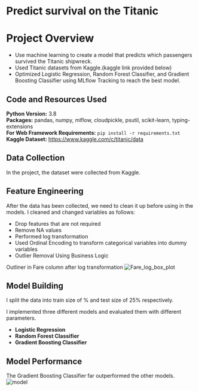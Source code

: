 # Predict survival on the Titanic
# Project Overview 
* Use machine learning to create a model that predicts which passengers survived the Titanic shipwreck.
* Used Titanic datasets from Kaggle.(kaggle link provided below)
* Optimized Logistic Regression, Random Forest Classifier, and Gradient Boosting Classifier using MLflow Tracking to reach the best model. 

## Code and Resources Used 
**Python Version:** 3.8  
**Packages:** pandas, numpy, mlflow, cloudpickle, psutil, scikit-learn, typing-extensions  
**For Web Framework Requirements:**  ```pip install -r requirements.txt```  
**Kaggle Dataset:** https://www.kaggle.com/c/titanic/data

## Data Collection
In the project, the dataset were collected from Kaggle.

## Feature Engineering
After the data has been collected, we need to clean it up before using in the models. I cleaned and changed variables as follows:

*	Drop features that are not required
*	Remove NA values
*	Performed log transformation
* Used Ordinal Encoding to transform categorical variables into dummy variables
*	Outlier Removal Using Business Logic

Outliner in Fare column after log transformation
![Fare_log_box_plot](https://user-images.githubusercontent.com/72549846/140296002-22f7ed0a-45a8-4b9a-ac66-3a5fd257f238.png)

## Model Building 
I split the data into train size of % and test size of 25% respectively.  

I implemented three different models and evaluated them with different parameters.
*	**Logistic Regression**
*	**Random Forest Classifier**
*	**Gradient Boosting Classifier**

## Model Performance
The Gradient Boosting Classifier far outperformed the other models.
![model](https://user-images.githubusercontent.com/72549846/140297360-7def321d-30de-4006-8617-d542b02f5a5a.png)

